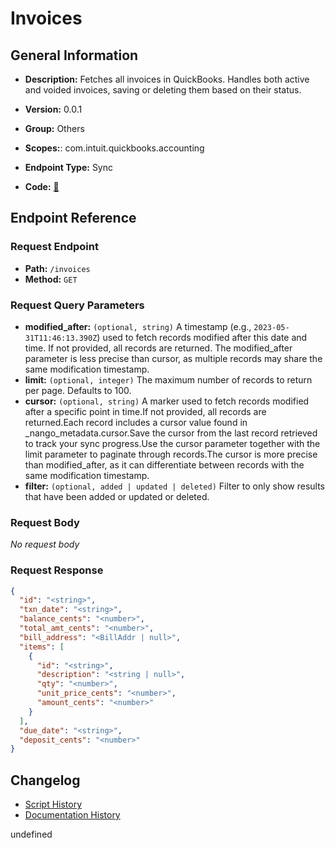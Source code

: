 # Invoices

## General Information

- **Description:** Fetches all invoices in QuickBooks. Handles both active and voided invoices, saving or deleting them based on their status.

- **Version:** 0.0.1
- **Group:** Others
- **Scopes:**: com.intuit.quickbooks.accounting
- **Endpoint Type:** Sync
- **Code:** [🔗](https://github.com/NangoHQ/integration-templates/tree/main/integrations/quickbooks-sandbox/syncs/invoices.ts)


## Endpoint Reference

### Request Endpoint

- **Path:** `/invoices`
- **Method:** `GET`

### Request Query Parameters

- **modified_after:** `(optional, string)` A timestamp (e.g., `2023-05-31T11:46:13.390Z`) used to fetch records modified after this date and time. If not provided, all records are returned. The modified_after parameter is less precise than cursor, as multiple records may share the same modification timestamp.
- **limit:** `(optional, integer)` The maximum number of records to return per page. Defaults to 100.
- **cursor:** `(optional, string)` A marker used to fetch records modified after a specific point in time.If not provided, all records are returned.Each record includes a cursor value found in _nango_metadata.cursor.Save the cursor from the last record retrieved to track your sync progress.Use the cursor parameter together with the limit parameter to paginate through records.The cursor is more precise than modified_after, as it can differentiate between records with the same modification timestamp.
- **filter:** `(optional, added | updated | deleted)` Filter to only show results that have been added or updated or deleted.

### Request Body

_No request body_

### Request Response

```json
{
  "id": "<string>",
  "txn_date": "<string>",
  "balance_cents": "<number>",
  "total_amt_cents": "<number>",
  "bill_address": "<BillAddr | null>",
  "items": [
    {
      "id": "<string>",
      "description": "<string | null>",
      "qty": "<number>",
      "unit_price_cents": "<number>",
      "amount_cents": "<number>"
    }
  ],
  "due_date": "<string>",
  "deposit_cents": "<number>"
}
```

## Changelog

- [Script History](https://github.com/NangoHQ/integration-templates/commits/main/integrations/quickbooks-sandbox/syncs/invoices.ts)
- [Documentation History](https://github.com/NangoHQ/integration-templates/commits/main/integrations/quickbooks-sandbox/syncs/invoices.md)

<!-- END  GENERATED CONTENT -->




undefined
